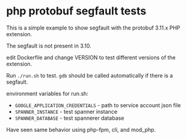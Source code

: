 # php protobuf segfault tests

This is a simple example to show segfault with the protobuf 3.11.x PHP extension. 

The segfault is not present in 3.10.

edit Dockerfile and change VERSION to test different versions of the extension.

Run `./run.sh` to test.  `gdb` should be called automatically if there is a segfault. 

environment variables for run.sh:

- `GOOGLE_APPLICATION_CREDENTIALS` - path to service account json file
- `SPANNER_INSTANCE` - test spanner instance
- `SPANNER_DATABASE` - test spannerer database

Have seen same behavior using php-fpm, cli, and mod_php.



